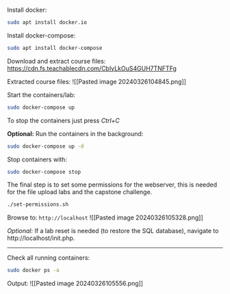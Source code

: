 Install docker:
```bash
sudo apt install docker.io
```

Install docker-compose:
```bash
sudo apt install docker-compose
```

Download and extract course files:
https://cdn.fs.teachablecdn.com/CbIyLkOuS4GUH7TNFTFg

Extracted course files:
![[Pasted image 20240326104845.png]]

Start the containers/lab:
```bash
sudo docker-compose up
```
To stop the containers just press *Ctrl+C*

**Optional:**
Run the containers in the background:
```bash
sudo docker-compose up -d
```
Stop containers with:
```bash
sudo docker-compose stop
```

The final step is to set some permissions for the webserver, this is needed for the file upload labs and the capstone challenge.
```bash
./set-permissions.sh
```

Browse to: `http://localhost`
![[Pasted image 20240326105328.png]]

*Optional:*
If a lab reset is needed (to restore the SQL database), navigate to http://localhost/init.php.

---

Check all running containers:
```bash
sudo docker ps -a
```

Output:
![[Pasted image 20240326105556.png]]

